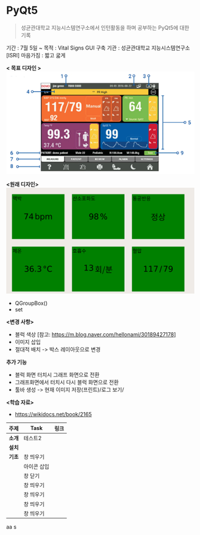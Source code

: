 # PyQt5

> 성균관대학교 지능시스템연구소에서 인턴활동을 하며 공부하는 PyQt5에 대한 기록

기간 : 7월 5일 ~
목적 : Vital Signs GUI 구축
기관 : 성균관대학교 지능시스템연구소 [ISRI]
마음가짐 : 짧고 굷게

**< 목표 디자인 >**  
![refer_img](assets/descr.png)

**<원래 디자인>**
![ori_img](assets/original.png)

**<Keyward>**

- QGroupBox()
- set

**<변경 사항>**

- 블럭 색상 [참고: https://m.blog.naver.com/hellonami/30189427178]
- 이미지 삽입
- 절대적 배치 -> 박스 레이아웃으로 변경

**추가 기능**

- 블럭 화면 터치시 그래프 화면으로 전환
- 그래프화면에서 터치시 다시 블럭 화면으로 전환
- 툴바 생성 -> 현재 이미지 저장(프린트)/로그 보기/

**<학습 자료>**

- https://wikidocs.net/book/2165

| 주제     | Task        | 링크 |
| -------- | ----------- | ---- |
| **소개** | 테스트2     |      |
| **설치** |             |      |
| **기초** | 창 띄우기   |      |
|          | 아이콘 삽입 |      |
|          | 창 닫기     |      |
|          | 창 띄우기   |      |
|          | 창 띄우기   |      |
|          | 창 띄우기   |      |
|          | 창 띄우기   |      |

aa
s
